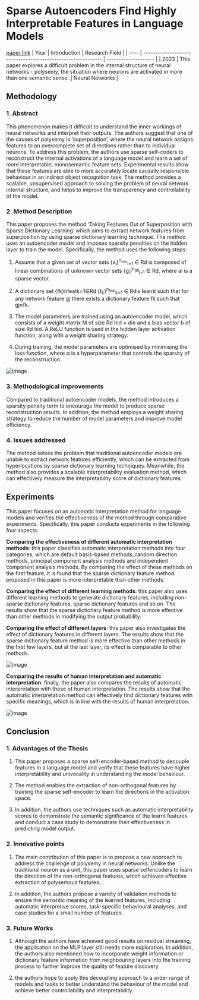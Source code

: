 # Sparse Autoencoders Find Highly Interpretable Features in Language Models
[paper link](https://arxiv.org/pdf/2309.08600) 
| Year | Introduction                                                         | Research Field                 |
| ---- | ------------------------------------------------------------ | -------------------- |
| 2023 | This paper explores a difficult problem in the internal structure of neural networks - polysemy, the situation where neurons are activated in more than one semantic sense.          | Neural Networks         |

## Methodology

### 1. Abstract
This phenomenon makes it difficult to understand the inner workings of neural networks and interpret their outputs. The authors suggest that one of the causes of polysemy is ‘superposition’, where the neural network assigns features to an overcomplete set of directions rather than to individual neurons. To address this problem, the authors use sparse self-coders to reconstruct the internal activations of a language model and learn a set of more interpretable, monosemantic feature sets. Experimental results show that these features are able to more accurately locate causally responsible behaviour in an indirect object recognition task. The method provides a scalable, unsupervised approach to solving the problem of neural network internal structure, and helps to improve the transparency and controllability of the model.

### 2. Method Description 
This paper proposes the method ‘Taking Features Out of Superposition with Sparse Dictionary Learning’ which aims to extract network features from superposition by using sparse dictionary learning technique. The method uses an autoencoder model and imposes sparsity penalties on the hidden layer to train the model. Specifically, the method uses the following steps:

  1. Assume that a given set of vector sets {x<sub>i</sub>}<sup>n<sub>vec</sub></sup><sub>i=1</sub> ∈ Rd is composed of linear combinations of unknown vector sets {g<sub>i</sub>}<sup>n<sub>gtj</sub></sup><sub>j=1</sub> ∈ Rd, where ai is a sparse vector.
  
  2. A dictionary set {fk}nfeatk=1∈Rd  {f<sub>k</sub>}<sup>n<sub>feat</sub></sup><sub>k=1</sub> ∈ Rdis learnt such that for any network feature gj there exists a dictionary feature fk such that gj≈fk.
  
  3. The model parameters are trained using an autoencoder model, which consists of a weight matrix M of size Rd hid × din and a bias vector b of size Rd hid. A ReLU function is used in the hidden layer activation function, along with a weight sharing strategy.
  
  4. During training, the model parameters are optimised by minimising the loss function, where α is a hyperparameter that controls the sparsity of the reconstruction.

![image](https://github.com/user-attachments/assets/8e0213f2-7f78-4ccd-a190-2ce54304de46)

### 3. Methodological improvements
Compared to traditional autoencoder models, the method introduces a sparsity penalty term to encourage the model to produce sparse reconstruction results. In addition, the method employs a weight sharing strategy to reduce the number of model parameters and improve model efficiency.

### 4. Issues addressed 
The method solves the problem that traditional autoencoder models are unable to extract network features efficiently, which can be extracted from hyperlocations by sparse dictionary learning techniques. Meanwhile, the method also provides a scalable interpretability evaluation method, which can effectively measure the interpretability score of dictionary features.

## Experiments
This paper focuses on an automatic interpretation method for language models and verifies the effectiveness of the method through comparative experiments. Specifically, this paper conducts experiments in the following four aspects:

**Comparing the effectiveness of different automatic interpretation methods**: this paper classifies automatic interpretation methods into four categories, which are default basis-based methods, random direction methods, principal component analysis methods and independent component analysis methods. By comparing the effect of these methods on the first feature, it is found that the sparse dictionary feature method proposed in this paper is more interpretable than other methods.

**Comparing the effect of different learning methods**: this paper also uses different learning methods to generate dictionary features, including non-sparse dictionary features, sparse dictionary features and so on. The results show that the sparse dictionary feature method is more effective than other methods in modifying the output probability.

**Comparing the effect of different layers**: this paper also investigates the effect of dictionary features in different layers. The results show that the sparse dictionary feature method is more effective than other methods in the first few layers, but at the last layer, its effect is comparable to other methods.

![image](https://github.com/user-attachments/assets/c4db4dab-a2df-4d12-bd11-ce19b48084ff)

**Comparing the results of human interpretation and automatic interpretation**: finally, the paper also compares the results of automatic interpretation with those of human interpretation. The results show that the automatic interpretation method can effectively find dictionary features with specific meanings, which is in line with the results of human interpretation. 

![image](https://github.com/user-attachments/assets/d19a07dd-ac7b-4619-b53c-9a8a78668d9e)

## Conclusion

### 1. Advantages of the Thesis
  1. This paper proposes a sparse self-encoder-based method to decouple features in a language model and verify that these features have higher interpretability and univocality in understanding the model behaviour.
  
  2. The method enables the extraction of non-orthogonal features by training the sparse self-encoder to learn the directions in the activation space.
  
  3. In addition, the authors use techniques such as automatic interpretability scores to demonstrate the semantic significance of the learnt features and conduct a case study to demonstrate their effectiveness in predicting model output.

### 2. Innovative points
  1. The main contribution of this paper is to propose a new approach to address the challenge of polysemy in neural networks. Unlike the traditional neuron as a unit, this paper uses sparse selfencoders to learn the direction of the non-orthogonal features, which achieves effective extraction of polysemous features.
  
  2. In addition, the authors propose a variety of validation methods to ensure the semantic meaning of the learned features, including automatic interpretive scores, task-specific behavioural analyses, and case studies for a small number of features.

### 3. Future Works
  1. Although the authors have achieved good results on residual streaming, the application on the MLP layer still needs more exploration. In addition, the authors also mentioned how to incorporate weight information or dictionary feature information from neighbouring layers into the training process to further improve the quality of feature discovery.
  
  2. the authors hope to apply this decoupling approach to a wider range of models and tasks to better understand the behaviour of the model and achieve better controllability and interpretability. 
